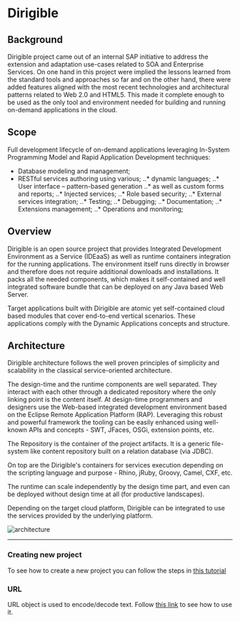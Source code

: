 # **Dirigible**


## **Background**

Dirigible project came out of an internal SAP initiative to address the extension and adaptation use-cases related to SOA and Enterprise Services. On one hand in this project were implied the lessons learned from the standard tools and approaches so far and on the other hand, there were added features aligned with the most recent technologies and architectural patterns related to Web 2.0 and HTML5. This made it complete enough to be used as the only tool and environment needed for building and running on-demand applications in the cloud.

## **Scope** 

Full development lifecycle of on-demand applications leveraging In-System Programming Model and Rapid Application Development techniques:

* Database modeling and management;
* RESTful services authoring using various; ..* dynamic languages;
..* User interface – pattern-based generation ..* as well as custom forms and reports;
..* Injected services;
..* Role based security;
..* External services integration;
..* Testing;
..* Debugging;
..* Documentation;
..* Extensions management;
..* Operations and monitoring;

## **Overview**

Dirigible is an open source project that provides Integrated Development Environment as a Service (IDEaaS) as well as runtime containers integration for the running applications. The environment itself runs directly in browser and therefore does not require additional downloads and installations. It packs all the needed components, which makes it self-contained and well integrated software bundle that can be deployed on any Java based Web Server.

Target applications built with Dirigible are atomic yet self-contained cloud based modules that cover end-to-end vertical scenarios. These applications comply with the Dynamic Applications concepts and structure.


## **Architecture**

Dirigible architecture follows the well proven principles of simplicity and scalability in the classical service-oriented architecture.

The design-time and the runtime components are well separated. They interact with each other through a dedicated repository where the only linking point is the content itself. At design-time programmers and designers use the Web-based integrated development environment based on the Eclipse Remote Application Platform (RAP). Leveraging this robust and powerful framework the tooling can be easily enhanced using well-known APIs and concepts - SWT, JFaces, OSGi, extension points, etc.

The Repository is the container of the project artifacts. It is a generic file-system like content repository built on a relation database (via JDBC).

On top are the Dirigible's containers for services execution depending on the scripting language and purpose - Rhino, jRuby, Groovy, Camel, CXF, etc.

The runtime can scale independently by the design time part, and even can be deployed without design time at all (for productive landscapes).

Depending on the target cloud platform, Dirigible can be integrated to use the services provided by the underlying platform.

![architecture](http://www.dirigible.io/help/images/architecture.png)

---------------------------------------------------------------------------
### **Creating new project** 
To see how to create a new project you can follow the steps in [this tutorial](CreatingAProject.md)

### **URL**
URL object is used to encode/decode text. Follow [this link](URLEncodeDecode.md) to see how to use it.
